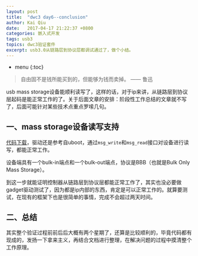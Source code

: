 ```yaml
---
layout: post
title:  "dwc3 day6--conclusion"
author: Kai Qiu
date:   2017-04-17 21:22:37 +0800
categories: 嵌入式开发
tags: usb3
topics: dwc3验证套件
excerpt: usb3.0从链路层到协议层都调试通过了，做个小结。
---
```


* menu
{:toc}

> 自由固不是钱所能买到的，但能够为钱而卖掉。 —— 鲁迅

usb mass storage设备能顺利读写了，这样的话，对于ip来讲，从链路层到协议层起码是能正常工作的了。关于后面文章的安排：阶段性工作总结的文章就不写了，后面可能针对某些技术点重点罗嗦几句。

## 一、mass storage设备读写支持

[代码下载](https://github.com/abcamus/dwc3-portable)，驱动还是参考自uboot，通过`msg_write`和`msg_read`接口对设备进行读写，都能正常工作。

设备端具有一个bulk-in端点和一个bulk-out端点，协议是BBB（也就是Bulk Only Mass Storage）。

到这一步就能证明控制器从链路层到协议层都能正常工作了，其实也没必要做gadget驱动测试了，因为都是ip内部的东西，肯定是可以正常工作的。就算要测试，在现有的框架下也是很简单的事情，完成不会超过两天时间。

## 二、总结

其实整个验证过程前前后后大概有两个星期了，还算是比较顺利的，毕竟代码都有现成的，发扬一下拿来主义，再结合文档进行整理，在解决问题的过程中摸清整个工作原理。

